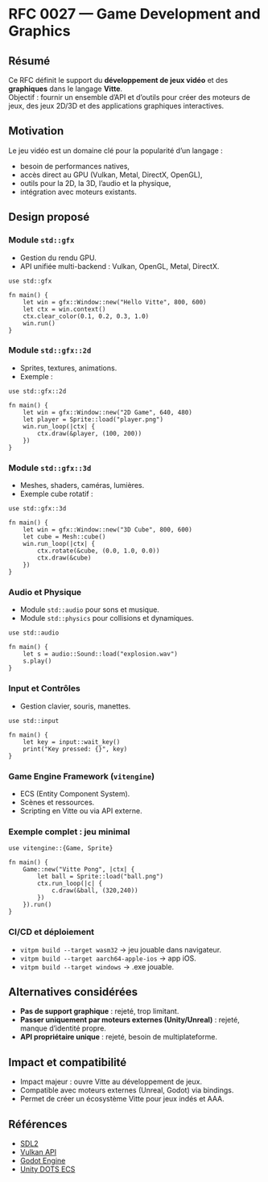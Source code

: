 # RFC 0027 — Game Development and Graphics

## Résumé
Ce RFC définit le support du **développement de jeux vidéo** et des **graphiques** dans le langage **Vitte**.  
Objectif : fournir un ensemble d’API et d’outils pour créer des moteurs de jeux, des jeux 2D/3D et des applications graphiques interactives.

## Motivation
Le jeu vidéo est un domaine clé pour la popularité d’un langage :  
- besoin de performances natives,  
- accès direct au GPU (Vulkan, Metal, DirectX, OpenGL),  
- outils pour la 2D, la 3D, l’audio et la physique,  
- intégration avec moteurs existants.  

## Design proposé

### Module `std::gfx`
- Gestion du rendu GPU.  
- API unifiée multi-backend : Vulkan, OpenGL, Metal, DirectX.  

```vitte
use std::gfx

fn main() {
    let win = gfx::Window::new("Hello Vitte", 800, 600)
    let ctx = win.context()
    ctx.clear_color(0.1, 0.2, 0.3, 1.0)
    win.run()
}
```

### Module `std::gfx::2d`
- Sprites, textures, animations.  
- Exemple :  
```vitte
use std::gfx::2d

fn main() {
    let win = gfx::Window::new("2D Game", 640, 480)
    let player = Sprite::load("player.png")
    win.run_loop(|ctx| {
        ctx.draw(&player, (100, 200))
    })
}
```

### Module `std::gfx::3d`
- Meshes, shaders, caméras, lumières.  
- Exemple cube rotatif :  
```vitte
use std::gfx::3d

fn main() {
    let win = gfx::Window::new("3D Cube", 800, 600)
    let cube = Mesh::cube()
    win.run_loop(|ctx| {
        ctx.rotate(&cube, (0.0, 1.0, 0.0))
        ctx.draw(&cube)
    })
}
```

### Audio et Physique
- Module `std::audio` pour sons et musique.  
- Module `std::physics` pour collisions et dynamiques.  

```vitte
use std::audio

fn main() {
    let s = audio::Sound::load("explosion.wav")
    s.play()
}
```

### Input et Contrôles
- Gestion clavier, souris, manettes.  
```vitte
use std::input

fn main() {
    let key = input::wait_key()
    print("Key pressed: {}", key)
}
```

### Game Engine Framework (`vitengine`)
- ECS (Entity Component System).  
- Scènes et ressources.  
- Scripting en Vitte ou via API externe.  

### Exemple complet : jeu minimal
```vitte
use vitengine::{Game, Sprite}

fn main() {
    Game::new("Vitte Pong", |ctx| {
        let ball = Sprite::load("ball.png")
        ctx.run_loop(|c| {
            c.draw(&ball, (320,240))
        })
    }).run()
}
```

### CI/CD et déploiement
- `vitpm build --target wasm32` → jeu jouable dans navigateur.  
- `vitpm build --target aarch64-apple-ios` → app iOS.  
- `vitpm build --target windows` → .exe jouable.  

## Alternatives considérées
- **Pas de support graphique** : rejeté, trop limitant.  
- **Passer uniquement par moteurs externes (Unity/Unreal)** : rejeté, manque d’identité propre.  
- **API propriétaire unique** : rejeté, besoin de multiplateforme.  

## Impact et compatibilité
- Impact majeur : ouvre Vitte au développement de jeux.  
- Compatible avec moteurs externes (Unreal, Godot) via bindings.  
- Permet de créer un écosystème Vitte pour jeux indés et AAA.  

## Références
- [SDL2](https://libsdl.org/)  
- [Vulkan API](https://www.vulkan.org/)  
- [Godot Engine](https://godotengine.org/)  
- [Unity DOTS ECS](https://unity.com/dots)  
